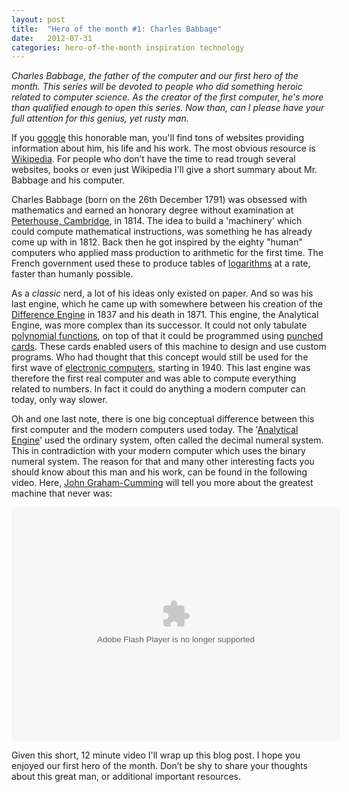 ```yaml
---
layout: post
title:  "Hero of the month #1: Charles Babbage"
date:   2012-07-31
categories: hero-of-the-month inspiration technology
---
```


_Charles Babbage, the father of the computer and our first hero of the month. This series will be devoted to people who did something heroic related to computer science. As the creator of the first computer, he's more than qualified enough to open this series. Now than, can I please have your full attention for this genius, yet rusty man._

If you [google](http://www.google.com/) this honorable man, you'll find tons of websites providing information about  him, his life and his work. The most obvious resource is [Wikipedia](http://en.wikipedia.org/wiki/Charles_Babbage). For people who don’t have the time to read trough several websites, books or even just Wikipedia I'll give a short summary about Mr. Babbage and his computer.

Charles Babbage (born on the 26th December 1791) was obsessed with mathematics and earned an honorary degree without examination at [Peterhouse, Cambridge](http://www.pet.cam.ac.uk/), in 1814. The idea to build a 'machinery' which could compute mathematical instructions, was something he has already come up with in 1812. Back then he got inspired by the eighty "human" computers who applied mass production to arithmetic for the first time. The French government used these to produce tables of [logarithms](http://en.wikipedia.org/wiki/Logarithm) at a rate, faster than humanly possible.

As a _classic_ nerd, a lot of his ideas only existed on paper. And so was his last engine, which he came up with somewhere between his creation of the [Difference Engine](http://en.wikipedia.org/wiki/Difference_engine) in 1837 and his death in 1871. This engine, the Analytical Engine, was more complex than its successor. It could not only tabulate [polynomial functions](http://en.wikipedia.org/wiki/Polynomial), on top of that it could be programmed using [punched cards](http://en.wikipedia.org/wiki/Punched_card). These cards enabled users of this machine to design and use custom programs. Who had thought that this concept would still be used for the first wave of [electronic computers](http://en.wikipedia.org/wiki/Computer), starting in 1940. This last engine was therefore the first real computer and was able to compute everything related to numbers. In fact it could do anything a modern computer can today, only way slower.

Oh and one last note, there is one big conceptual difference between this first computer and the modern computers used today. The '[Analytical Engine](http://en.wikipedia.org/wiki/Analytical_Engine)' used the ordinary system, often called the decimal numeral system. This in contradiction with your modern computer which uses the binary numeral system. The reason for that and many other interesting facts you should know about this man and his work, can be found in the following video. Here, [John Graham-Cumming](http://www.jgc.org/) will tell you more about the greatest machine that never was:

<p><object width="526" height="374" classid="clsid:d27cdb6e-ae6d-11cf-96b8-444553540000" codebase="http://download.macromedia.com/pub/shockwave/cabs/flash/swflash.cab#version=6,0,40,0" bgcolor="#ffffff"><param name="allowFullScreen" value="true" /><param name="allowScriptAccess" value="always" /><param name="wmode" value="transparent" /><param name="bgColor" value="#ffffff" /><param name="flashvars" value="vu=http://video.ted.com/talk/stream/2012X/Blank/JohnGrahamCumming_2012X-320k.mp4&amp;su=http://images.ted.com/images/ted/tedindex/embed-posters/JohnGrahamCumming_2012X-embed.jpg&amp;vw=512&amp;vh=288&amp;ap=0&amp;ti=1517&amp;lang=en&amp;introDuration=15330&amp;adDuration=4000&amp;postAdDuration=830&amp;adKeys=talk=john_graham_cumming_the_greatest_machine_that_never_was;year=2012;theme=tales_of_invention;theme=technology_history_and_destiny;event=TEDxImperialCollege;tag=TEDxFeatured;tag=computers;tag=engineering;tag=history;tag=technology;tag=tedx;&amp;preAdTag=tconf.ted/embed;tile=1;sz=512x288;" /><param name="src" value="http://video.ted.com/assets/player/swf/EmbedPlayer.swf" /><param name="pluginspace" value="http://www.macromedia.com/go/getflashplayer" /><param name="allowfullscreen" value="true" /><param name="allowscriptaccess" value="always" /><embed width="526" height="374" type="application/x-shockwave-flash" src="http://video.ted.com/assets/player/swf/EmbedPlayer.swf" allowFullScreen="true" allowScriptAccess="always" wmode="transparent" bgColor="#ffffff" flashvars="vu=http://video.ted.com/talk/stream/2012X/Blank/JohnGrahamCumming_2012X-320k.mp4&amp;su=http://images.ted.com/images/ted/tedindex/embed-posters/JohnGrahamCumming_2012X-embed.jpg&amp;vw=512&amp;vh=288&amp;ap=0&amp;ti=1517&amp;lang=en&amp;introDuration=15330&amp;adDuration=4000&amp;postAdDuration=830&amp;adKeys=talk=john_graham_cumming_the_greatest_machine_that_never_was;year=2012;theme=tales_of_invention;theme=technology_history_and_destiny;event=TEDxImperialCollege;tag=TEDxFeatured;tag=computers;tag=engineering;tag=history;tag=technology;tag=tedx;&amp;preAdTag=tconf.ted/embed;tile=1;sz=512x288;" pluginspace="http://www.macromedia.com/go/getflashplayer" allowfullscreen="true" allowscriptaccess="always" bgcolor="#ffffff" /></object></p>

Given this short, 12 minute video I'll wrap up this blog post. I hope you enjoyed our first hero of the month. Don’t be shy to share your thoughts about this great man, or additional important resources.